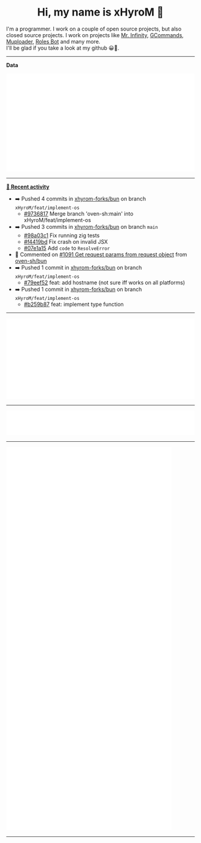 <p align="center">
    <!-- <img src="https://avatars.githubusercontent.com/u/56601352" width="192" alt="hyro's pfp" /> -->
    <h1 align="center">Hi, my name is xHyroM 👋</h1>
</p>

I'm a programmer. I work on a couple of open source projects, but also closed source projects. I work on projects like [Mr. Infinity](https://discord.com/oauth2/authorize?client_id=720321585625694239&scope=bot%20applications.commands&permissions=8&redirect_uri=https://blobs.gq/imanager&prompt=consent&response_type=code), [GCommands](https://github.com/Garlic-Team/GCommands), [Muploader](https://github.com/xHyroM/Muploader), [Roles Bot](https://github.com/xHyroM/roles-bot) and many more.  
I'll be glad if you take a look at my github 😀👀.

___
**Data**

<img src="https://github.com/xHyroM/xHyroM/blob/master/.cache/base.svg">

___

**[📰 Recent activity](https://github.com/xHyroM)**
* ➡️ Pushed 4 commits in [xhyrom-forks/bun](https://github.com/xhyrom-forks/bun) on branch `xHyroM/feat/implement-os`
  * [#9736817](https://github.com/xhyrom-forks/bun/commit/9736817) Merge branch &#39;oven-sh:main&#39; into xHyroM/feat/implement-os
* ➡️ Pushed 3 commits in [xhyrom-forks/bun](https://github.com/xhyrom-forks/bun) on branch `main`
  * [#98a03c1](https://github.com/xhyrom-forks/bun/commit/98a03c1) Fix running zig tests
  * [#f4419bd](https://github.com/xhyrom-forks/bun/commit/f4419bd) Fix crash on invalid JSX
  * [#07e1a15](https://github.com/xhyrom-forks/bun/commit/07e1a15) Add `code` to `ResolveError`
* 💬 Commented on [#1091 Get request params from request object](https://github.com/oven-sh/bun/issues/1091) from [oven-sh/bun](https://github.com/oven-sh/bun)
* ➡️ Pushed 1 commit in [xhyrom-forks/bun](https://github.com/xhyrom-forks/bun) on branch `xHyroM/feat/implement-os`
  * [#79eef52](https://github.com/xhyrom-forks/bun/commit/79eef52) feat: add hostname (not sure iff works on all platforms)
* ➡️ Pushed 1 commit in [xhyrom-forks/bun](https://github.com/xhyrom-forks/bun) on branch `xHyroM/feat/implement-os`
  * [#b259b87](https://github.com/xhyrom-forks/bun/commit/b259b87) feat: implement type function


___

<img src="https://github.com/xHyroM/xHyroM/blob/master/.cache/isocalendar.svg">

___

<img src="https://github.com/xHyroM/xHyroM/blob/master/.cache/languages.svg">

___

<img src="https://github.com/xHyroM/xHyroM/blob/master/.cache/achievements.svg">

___

